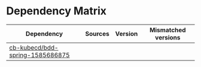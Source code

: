 # Dependency Matrix

Dependency | Sources | Version | Mismatched versions
---------- | ------- | ------- | -------------------
[cb-kubecd/bdd-spring-1585686875](https://github.com/cb-kubecd/bdd-spring-1585686875.git) |  | []() | 
